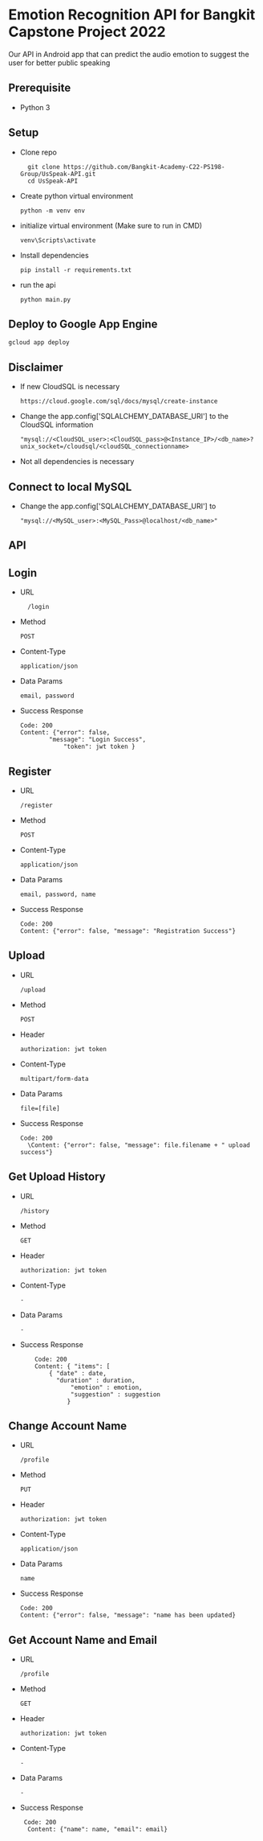 # Emotion Recognition API for Bangkit Capstone Project 2022

Our API in Android app that can predict the audio emotion to suggest the user for better public speaking


## Prerequisite
- Python 3

## Setup
- Clone repo
  ```
	git clone https://github.com/Bangkit-Academy-C22-PS198-Group/UsSpeak-API.git
	cd UsSpeak-API
  ```
- Create python virtual environment
    ```
	python -m venv env
    ```
- initialize virtual environment (Make sure to run in CMD)
    ```
	venv\Scripts\activate
    ```
- Install dependencies
    ```
	pip install -r requirements.txt
    ```
- run the api
    ```
	python main.py
    ```

## Deploy to Google App Engine
	gcloud app deploy

## Disclaimer
- If new CloudSQL is necessary
    ```
	https://cloud.google.com/sql/docs/mysql/create-instance
    ```

- Change the app.config['SQLALCHEMY_DATABASE_URI'] to the CloudSQL information
    ```
	"mysql://<CloudSQL_user>:<CloudSQL_pass>@<Instance_IP>/<db_name>?unix_socket=/cloudsql/<cloudSQL_connectionname>
    ```
- Not all dependencies is necessary


## Connect to local MySQL
- Change the app.config['SQLALCHEMY_DATABASE_URI'] to
    ```
	"mysql://<MySQL_user>:<MySQL_Pass>@localhost/<db_name>"
    ```

## API
## Login
- URL 
  ```
	/login
  ```
  
- Method
    ```
	POST
    ```
- Content-Type
    ```
	application/json
    ```
- Data Params
    ```
	email, password
    ```
- Success Response
    ```
	Code: 200
	Content: {"error": false, 
		    "message": "Login Success",
	            "token": jwt token }
    ```

## Register
- URL
    ```
	/register
    ```
- Method 
    ```
	POST
    ```
- Content-Type
    ```
	application/json
    ```
- Data Params
    ```
	email, password, name
    ```
- Success Response
    ```
    Code: 200
	Content: {"error": false, "message": "Registration Success"}
    ```

## Upload
- URL
    ```
	/upload
    ```

- Method
    ```
	POST
    ```

- Header
    ```
	authorization: jwt token
    ```
- Content-Type
    ```
	multipart/form-data
    ```

- Data Params
    ```
	file=[file]
    ```

- Success Response
    ```
	Code: 200
	  \Content: {"error": false, "message": file.filename + " upload success"}
    ```

## Get Upload History
- URL
    ```
	/history
    ```

- Method
    ```
	GET
    ```

- Header
    ```
	authorization: jwt token
    ```

- Content-Type
	```
    -
    ```

- Data Params
	```
    -
    ```

- Success Response
    ```
	    Code: 200
	    Content: { "items": [ 
			{ "date" : date,
			  "duration" : duration,
		          "emotion" : emotion,
		          "suggestion" : suggestion
		         }
    ```

## Change Account Name
- URL
    ```
	/profile
    ```

- Method
    ```
	PUT
    ```
- Header
    ```
	authorization: jwt token
    ```
- Content-Type
    ```
	application/json
    ```

- Data Params
    ```
	name
    ```
- Success Response
    ```
	Code: 200
	Content: {"error": false, "message": "name has been updated}
    ```

## Get Account Name and Email
- URL
    ```
	/profile
    ```

- Method
    ```
	GET
    ```

- Header
    ```
	authorization: jwt token
    ```

- Content-Type
    ```
	-
    ```
- Data Params
    ```
	-
    ```
- Success Response
    ```
	 Code: 200
	  Content: {"name": name, "email": email}
    ```

	

	
